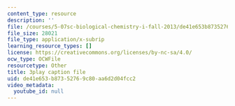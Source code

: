 ```yaml
---
content_type: resource
description: ''
file: /courses/5-07sc-biological-chemistry-i-fall-2013/de41e653b87352769c80aa6d2d04fcc2_qmqiF0YJ4LM.vtt
file_size: 28021
file_type: application/x-subrip
learning_resource_types: []
license: https://creativecommons.org/licenses/by-nc-sa/4.0/
ocw_type: OCWFile
resourcetype: Other
title: 3play caption file
uid: de41e653-b873-5276-9c80-aa6d2d04fcc2
video_metadata:
  youtube_id: null
---
```

